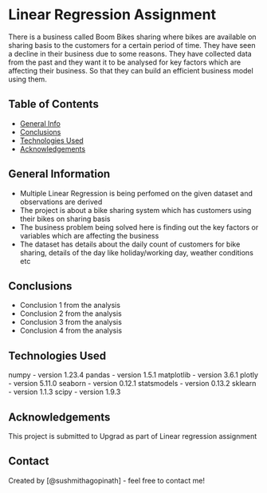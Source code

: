 # Linear Regression Assignment
There is a business called Boom Bikes sharing where bikes are available on sharing basis to the customers for a certain period of time. They have seen a decline in their business due to some reasons. They have collected data from the past and they want it to be analysed for key factors which are affecting their business. So that they can build an efficient business model using them.

## Table of Contents
* [General Info](#general-information)
* [Conclusions](#conclusions)
* [Technologies Used](#technologies-used)
* [Acknowledgements](#acknowledgements)

## General Information
- Multiple Linear Regression is being perfomed on the given dataset and observations are derived
- The project is about a bike sharing system which has customers using their bikes on sharing basis
- The business problem being solved here is finding out the key factors or variables which are affecting the business
- The dataset has details about the daily count of customers for bike sharing, details of the day like holiday/working day, weather conditions etc

## Conclusions
- Conclusion 1 from the analysis
- Conclusion 2 from the analysis
- Conclusion 3 from the analysis
- Conclusion 4 from the analysis

## Technologies Used
numpy - version 1.23.4
pandas - version 1.5.1
matplotlib - version 3.6.1
plotly - version 5.11.0
seaborn - version 0.12.1
statsmodels - version 0.13.2
sklearn - version 1.1.3
scipy - version 1.9.3

## Acknowledgements
This project is submitted to Upgrad as part of Linear regression assignment


## Contact
Created by [@sushmithagopinath] - feel free to contact me!
